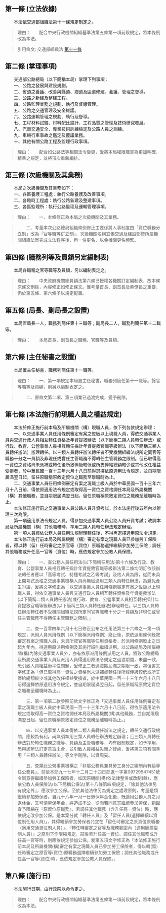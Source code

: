 第一條 (立法依據)
-----------------
　　本法依交通部組織法第十一條規定制定之。  
> 理由：　　配合中央行政機關組織基準法第五條第一項前段規定，將本條例改為本法。

> 引用條文: 交通部組織法 [第十一條](../../交通建設/交通政務/交通部組織法.md#第十一條-公路總局)



第二條 (掌理事項)
-----------------
　　交通部公路總局（以下簡稱本局）掌理下列事項：  
　　一、公路之發展與建設規劃。  
　　二、省道之養護、改善與縣道、鄉道及區道修建、養護、管理之督導。  
　　三、公路之新建及整建工程。  
　　四、公路監理業務之規劃、執行及督導管理。  
　　五、公路之交通管理及安全維護。  
　　六、公路運輸管理之規劃、執行及督導。  
　　七、工程材料試驗、材料配比設計、工程品質之管理及技術研究發展。  
　　八、汽車交通安全、專業技術訓練檢定及公路人員之訓練。  
　　九、車輛行車事故之鑑定及覆議業務。  
　　十、其他有關公路工程及監理行政事項。  
> 理由：　　配合如公路法等相關法令變更，爰將本局權限職掌為更加明確、精準之規定，並將項次重新編排。



第三條 (次級機關及其業務)
-------------------------
　　本局之次級機關及其業務如下：  
　　一、各區養護工程處：執行公路養護及改善事項。  
　　二、各臨時工程處：執行公路新建及整建事項。  
　　三、各區監理所：執行公路監理及運輸管理事項。  
> 理由：　　一、本條修正為本局之次級機關及其業務。

> 　　二、考量本次公路總局組織條例修正主要係將人事制度由「資位職務分立制」改為「官等職等併立制」，次級機關名稱宜俟交通及建設部暨所屬機關組織法案完成立法程序後，再一併更名，以免機關更名頻繁。



第四條 (職務列等及員額另定編制表)
---------------------------------
　　本局各職稱之官等職等及員額，另以編制表定之。  
> 理由：　　中央政府機關總員額法第六條已授權各機關訂定編制表，故本條原條文刪除，內容修正如修正條文。惟考量首長、副首長及幕僚長之重要，仍於第五條、第六條予以規定配置。



第五條 (局長、副局長之設置)
---------------------------
　　本局置局長一人，職務列簡任第十三職等；副局長二人，職務列簡任第十二職等。  
> 理由：　　本局首長、副首長之職稱、官職等及員額。



第六條 (主任秘書之設置)
-----------------------
　　本局置主任秘書，職務列簡任第十一職等。  
> 理由：　　一、第一項規定本局置主任秘書，職務列簡任第十一職等。餘官等職等及員額，則另以編制表定之。

> 　　二、原條文第二項、第三項業已過渡完成，爰予刪除。



第七條 (本法施行前現職人員之權益規定)
-------------------------------------
　　本法於修正施行前本局及所屬機關（構）現職人員，依下列各款規定辦理：  
　　一、以交通事業人員任用條例審定有案之佐級以上現職人員，得依交通事業人員與交通行政人員相互轉任資格及年資提敘辦法（以下簡稱二類人員轉任辦法）或行政、教育、公營事業人員相互轉任採計年資提敘官職等級辦法（以下簡稱三類人員轉任辦法）辦理轉任。以三類人員轉任辦法轉任者不受機關組織法規所定同官等職務十分之一員額及非現任或曾任主管職務不得轉任主管職務之限制。但已取得高一資位之資格尚未派補或轉任後所敘俸級較低或所支俸給總額較少或其他改任權益受損者，於中華民國一百十三年六月十八日前得選擇依原適用法令規定，並自期限屆滿翌日起，留任原職稱原敘定資位之職務至離職時為止。  
　　二、交通事業人員任用條例審定有案之現職士級人員於中華民國一百十三年六月十八日前，得依原適用法令規定或取得高一資位之資格調任本局及所屬機關（構）其他職務，並自期限屆滿翌日起，留任原職稱原敘定資位之職務至離職時為止。  
　　本法修正施行前之交通事業人員公路人員升資考試，於本法施行後五年內以辦理三次為限。  
　　第一項適用原法令規定人員，得參加交通事業人員公路人員升資考試；改調本局及所屬機關（構）其他職務時，準用二類人員轉任辦法規定辦理。  
　　第一項人員經依公務人員任用法規辦理轉任後，不得再選擇適用原法令規定。  
　　本法修正施行前本局及所屬機關（構）審定有案之現職人員已參加勞工保險者，得以轉（留）任時審定之原官等（資位）原職務選擇繼續參加勞工保險；調任其他職務或升任高一官等（資位）時，應依規定參加公教人員保險。  
> 理由：　　一、查公務人員任用法(以下簡稱任用法)第十六條及行政、教育、公營事業人員相互轉任採計年資提敘官職等級辦法第二條均明訂依該辦法轉任者應以「高等考試、特種考試之乙等考試」及格人員為限，從而未具上開考試及格之交通事業機構人員尚無從適用三類人員轉任辦法，為避免產生爭議，爰將文字修正為「以交通事業人員任用條例審定有案之佐級以上現職人員，得依交通事業人員與交通行政人員相互轉任資格及年資提敘辦法(以下簡稱二類人員轉任辦法)或行政、教育、公營事業人員相互轉任採計年資提敘官職等級辦法(以下簡稱三類人員轉任辦法)辦理轉任。以三類人員轉任辦法轉任者不受機關組織法規所定同官等職務十分之一員額及非現任或曾任主管職務不得轉任主管職務之限制。」

> 　　二、查一百零四年六月十七日修正公布之任用法第三十六條之一第一項規定，派用人員派用條例（以下簡稱派用條例）廢止後，原依派用條例銓敘審定有案之現職人員，未具所敘官等職等任用資格者，於派用條例廢止之日起九年內，得適用原派用條例及其施行細則繼續派用。以公路總局及所屬機關(構)內除交通事業人員外，亦有依原派用條例派用之人員，將致公路總局及所屬交通事業人員及派用人員得適用原法令規定之過渡期間，未盡一致，恐引致人員權益衡平性問題，爰修正二者過渡期屆滿之期限一致，將但書文字修正為「但已取得高一資位之資格尚未派補或轉任後所敘俸級較低或所支俸給總額較少或其他改任權益受損者，於中華民國一百一十三年六月十八日前得選擇依原適用法令規定，並自期限屆滿翌日起，留任原職稱原敘定資位之職務至離職時為止。」

> 　　三、第一項第二款參照前款文字修正為「交通事業人員任用條例審定有案之現職士級人員於中華民國一百一十三年六月十八日前，得依原適用法令規定或取得高一資位之資格調任本局及所屬機關(構)其他職務，並自期限屆滿翌日起，留任原職稱原敘定資位之職務至離職時為止。」

> 　　四、以交通事業人員本得依二類人員轉任辦法之規定，轉任交通行政機關，應較為有利，尚無須準用三類人員轉任辦法規定辦理；且三類人員轉任辦法對於轉任職務之職等、員額及主管職務等，均有限制規定，如予準用，恐與該辦法訂定意旨未合，並引致人員權益失衡之疑慮，爰將第三項有關準用「三類人員轉任辦法」等文字刪除，以資周妥。

> 　　五、查類此公營事業機構之「非屬公務員兼具勞工身分之編制內有給專任公務員」，前依本部九十七年十二月二十四日部退一字第09729547451號令同意得繼續參加勞工保險者，如因原機關(構)依法律整併或改制(隸)，應依公教人員保險法(以下簡稱公保法)第十八條第四項規定，『除其他法律另有規定外』，應改參加公保。至於其他法律另為規定之處理原則，考量是類繼續參加勞保者，自九十八年一月一日勞保年金化後，既適用公務人員之月退休金，又可領勞保年金，將造成不公，從而若同意其繼續參加勞保，範圍宜予限縮在『原資位原職務』，若調任其他職務（含升任高一資位）時，應依規定改參加公保。是本案分就『轉任人員』及「留任人員(選擇繼續以資位制任用人員)」，其得繼續參加勞保者允宜在「留任時審定之原資位原職務（適用交通資位制人員）」、『轉任時審定之官等及職務範圍內（適用簡薦委制人員）』之原則下作限縮規定，嗣後若升任高一資位、調任其他職務或升任高一官等時，則應依規定參加公保。爰第五項文字修正為「本法修正施行前本局及所屬機關(構)審定有案之現職人員已參加勞工保險者，得以轉(留)任時審定之原官等(資位)原職務選擇繼續參加勞工保險；調任其他職務或升任高一官等(資位)時，應依規定參加公教人員保險。」



第八條 (施行日)
---------------
　　本法施行日期，由行政院以命令定之。  
> 理由：　　配合中央行政機關組織基準法第五條第一項前段規定，將本條例改為本法。
